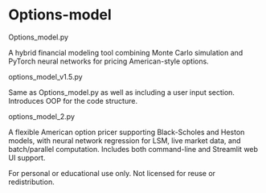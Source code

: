 # Options-model

Options_model.py

A hybrid financial modeling tool combining Monte Carlo simulation and PyTorch neural networks for pricing American-style options.  


options_model_v1.5.py

Same as Options_model.py as well as including a user input section. Introduces OOP for the code structure.


options_model_2.py

A flexible American option pricer supporting Black-Scholes and Heston models,
with neural network regression for LSM, live market data, and batch/parallel computation.
Includes both command-line and Streamlit web UI support.

For personal or educational use only. Not licensed for reuse or redistribution.
